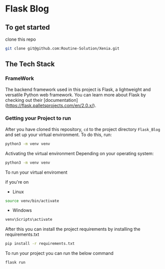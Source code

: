 # Flask Blog

## To get started

clone this repo

```bash
git clone git@github.com:Routine-Solution/Xenia.git
```

## The Tech Stack

### FrameWork

The backend framework used in this project is Flask, a lightweight and versatile Python web framework. You can learn more about Flask by checking out their [documentation] (https://flask.palletsprojects.com/en/2.0.x/).

### Getting your Project to run

After you have cloned this repository, `cd` to the project directory `Flask_Blog` and set up your virtual environment. To do this, run:

```bash
python3 -m venv venv
```

Activating the virtual environment
Depending on your operating system:

```bash
python3 -m venv venv
```

To run your virtual enviroment

if you're on

- Linux

```bash
source venv/bin/activate
```

- Windows

```bash
venv\Scripts\activate
```

After this you can install the project requirements by installing the requirements.txt

```bash
pip install -r requirements.txt
```

To run your project you can run the below command

```bash
flask run
```
